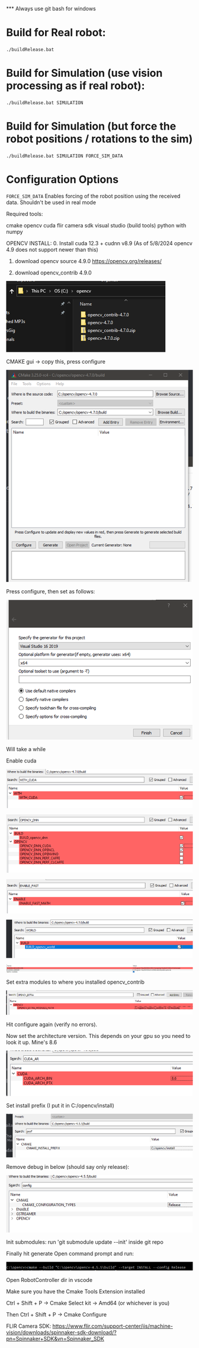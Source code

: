*** Always use git bash for windows


# Build for Real robot:
`./buildRelease.bat`

# Build for Simulation (use vision processing as if real robot):
`./buildRelease.bat SIMULATION`

# Build for Simulation (but force the robot positions / rotations to the sim)
`./buildRelease.bat SIMULATION FORCE_SIM_DATA`


# Configuration Options
`FORCE_SIM_DATA` Enables forcing of the robot position using the received data. Shouldn't be used in real mode


Required tools:

cmake
opencv
cuda
flir camera sdk
visual studio (build tools)
python with numpy


OPENCV INSTALL:
0. Install cuda 12.3 + cudnn v8.9 (As of 5/8/2024 opencv 4.9 does not support newer than this)

1. download opencv source 4.9.0
https://opencv.org/releases/

2. download opencv_contrib 4.9.0

![Alt text](doc_images/image.png)

CMAKE gui -> copy this, press configure

![Alt text](doc_images/image2.png)

Press configure, then set as follows:

![Alt text](doc_images/image-0.png)

Will take a while

Enable cuda

![Alt text](doc_images/image-1.png)

![Alt text](doc_images/image-2.png)

![Alt text](doc_images/image-3.png)

![Alt text](doc_images/image-4.png)

![Alt text](doc_images/image-cudnn-path.png)

Set extra modules to where you installed opencv_contrib

![Alt text](doc_images/image-5.png)

Hit configure again (verify no errors).

Now set the architecture version. This depends on your gpu so you need to look it up. Mine's 8.6

![Alt text](doc_images/image-6.png)

Set install prefix (I put it in C:/opencv/install)

![Alt text](doc_images/image-7.png)

Remove debug in below (should say only release):

![Alt text](doc_images/image-8.png)

Init submodules: run 'git submodule update --init' inside git repo

Finally hit generate
Open command prompt and run:

![Alt text](doc_images/image-9.png)



Open RobotController dir in vscode

Make sure you have the Cmake Tools Extension installed

Ctrl + Shift + P -> Cmake Select kit -> Amd64 (or whichever is you)

Then Ctrl + Shift + P -> Cmake Configure



FLIR Camera SDK:
https://www.flir.com/support-center/iis/machine-vision/downloads/spinnaker-sdk-download/?pn=Spinnaker+SDK&vn=Spinnaker_SDK